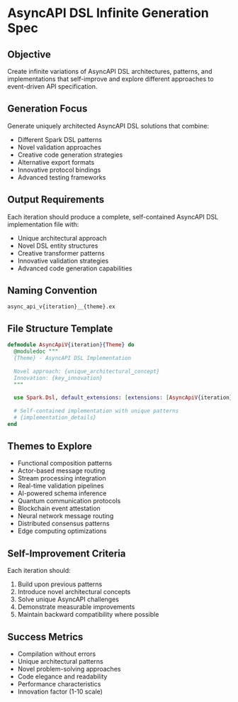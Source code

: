 # AsyncAPI DSL Infinite Generation Spec

## Objective
Create infinite variations of AsyncAPI DSL architectures, patterns, and implementations that self-improve and explore different approaches to event-driven API specification.

## Generation Focus
Generate uniquely architected AsyncAPI DSL solutions that combine:
- Different Spark DSL patterns
- Novel validation approaches  
- Creative code generation strategies
- Alternative export formats
- Innovative protocol bindings
- Advanced testing frameworks

## Output Requirements
Each iteration should produce a complete, self-contained AsyncAPI DSL implementation file with:
- Unique architectural approach
- Novel DSL entity structures
- Creative transformer patterns
- Innovative validation strategies
- Advanced code generation capabilities

## Naming Convention
`async_api_v{iteration}__{theme}.ex`

## File Structure Template
```elixir
defmodule AsyncApiV{iteration}{Theme} do
  @moduledoc """
  {Theme} - AsyncAPI DSL Implementation
  
  Novel approach: {unique_architectural_concept}
  Innovation: {key_innovation}
  """
  
  use Spark.Dsl, default_extensions: [extensions: [AsyncApiV{iteration}{Theme}.Dsl]]
  
  # Self-contained implementation with unique patterns
  # {implementation_details}
end
```

## Themes to Explore
- Functional composition patterns
- Actor-based message routing
- Stream processing integration
- Real-time validation pipelines
- AI-powered schema inference
- Quantum communication protocols
- Blockchain event attestation
- Neural network message routing
- Distributed consensus patterns
- Edge computing optimizations

## Self-Improvement Criteria
Each iteration should:
1. Build upon previous patterns
2. Introduce novel architectural concepts
3. Solve unique AsyncAPI challenges
4. Demonstrate measurable improvements
5. Maintain backward compatibility where possible

## Success Metrics
- Compilation without errors
- Unique architectural patterns
- Novel problem-solving approaches
- Code elegance and readability
- Performance characteristics
- Innovation factor (1-10 scale)
